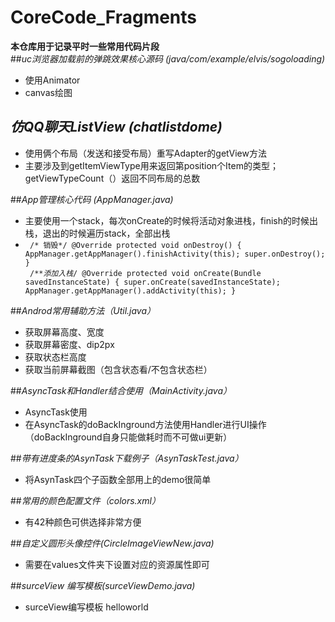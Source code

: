 # CoreCode_Fragments

**本仓库用于记录平时一些常用代码片段**<br>
##*uc浏览器加载前的弹跳效果核心源码 (java/com/example/elvis/sogoloading)* 
- 使用Animator
- canvas绘图

## *仿QQ聊天ListView   (chatlistdome)*<br>
- 使用俩个布局（发送和接受布局）重写Adapter的getView方法<br>
- 主要涉及到getItemViewType用来返回第position个Item的类型；getViewTypeCount（）返回不同布局的总数<br>

##*App管理核心代码 (AppManager.java)*
- 主要使用一个stack，每次onCreate的时候将活动对象进栈，finish的时候出栈，退出的时候遍历stack，全部出栈
- <code> /* 销毁*/
	@Override
	protected void onDestroy() {
		AppManager.getAppManager().finishActivity(this);
		super.onDestroy();
	}<br>
	/***添加入栈*/
	@Override
	protected void onCreate(Bundle savedInstanceState) {
		super.onCreate(savedInstanceState);
		AppManager.getAppManager().addActivity(this);
	}</code>

##*Androd常用辅助方法（Util.java）*
- 获取屏幕高度、宽度
- 获取屏幕密度、dip2px
- 获取状态栏高度
- 获取当前屏幕截图（包含状态看/不包含状态栏）

##*AsyncTask和Handler结合使用（MainActivity.java）*
- AsyncTask使用
- 在AsyncTask的doBackInground方法使用Handler进行UI操作（doBackInground自身只能做耗时而不可做ui更新）

##*带有进度条的AsynTask下载例子（AsynTaskTest.java）*
- 将AsynTask四个子函数全部用上的demo很简单

##*常用的颜色配置文件（colors.xml）*
- 有42种颜色可供选择非常方便

##*自定义圆形头像控件(CircleImageViewNew.java)*
- 需要在values文件夹下设置对应的资源属性即可

##*surceView 编写模板(surceViewDemo.java)*
- surceView编写模板 helloworld
